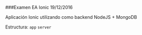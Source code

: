 ###Examen EA Ionic 19/12/2016

Aplicación Ionic utilizando como backend NodeJS + MongoDB

Estructura:
``app``
``server``
